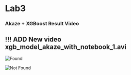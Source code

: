 # Lab3


### Akaze + XGBoost Result Video

## !!! ADD New video xgb_model_akaze_with_notebook_1.avi


![Found](xgb_model_akaze_with_notebook.gif)

![Not Found](xgb_model_akaze_without_notebook.gif)





